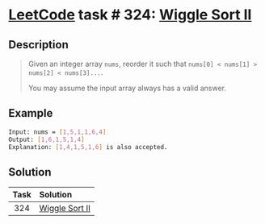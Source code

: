 # [LeetCode][leetcode] task # 324: [Wiggle Sort II][task]

Description
-----------

> Given an integer array `nums`, reorder it such that `nums[0] < nums[1] > nums[2] < nums[3]...`.
> 
> You may assume the input array always has a valid answer.

Example
-------

```sh
Input: nums = [1,5,1,1,6,4]
Output: [1,6,1,5,1,4]
Explanation: [1,4,1,5,1,6] is also accepted.
```

Solution
--------

| Task | Solution                   |
|:----:|:---------------------------|
| 324  | [Wiggle Sort II][solution] |


[leetcode]: <http://leetcode.com/>
[task]: <https://leetcode.com/problems/wiggle-sort-ii/>
[solution]: <https://github.com/wellaxis/praxis-leetcode/blob/main/src/main/java/com/witalis/praxis/leetcode/task/h4/p324/option/Practice.java>
